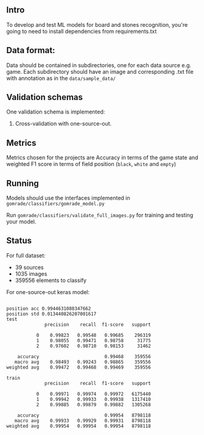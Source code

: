 ## Intro

To develop and test ML models for board and stones recognition, you're going to need to
install dependencies from requirements.txt

## Data format:

Data should be contained in subdirectories, one for each data source e.g. game.
Each subdirectory should have an image and corresponding .txt file with annotation
as in the `data/sample_data/`

## Validation schemas  

One validation schema is implemented:

1. Cross-validation with one-source-out. 

## Metrics

Metrics chosen for the projects are Accuracy in terms of the game state and weighted F1 score
in terms of field position (`black`, `white` and `empty`)

## Running

Models should use the interfaces implemented in `gomrade/classifiers/gomrade_model.py`

Run `gomrade/classifiers/validate_full_images.py` for training and testing your model.

## Status 

For full dataset:

- 39 sources
- 1035 images
- 359556 elements to classify

For one-source-out keras model:

```

position acc 0.9944631088347662
position std 0.013440826207001617
test
              precision    recall  f1-score   support

           0    0.99823   0.99548   0.99685    296319
           1    0.98055   0.99471   0.98758     31775
           2    0.97602   0.98710   0.98153     31462

    accuracy                        0.99468    359556
   macro avg    0.98493   0.99243   0.98865    359556
weighted avg    0.99472   0.99468   0.99469    359556

train
              precision    recall  f1-score   support

           0    0.99971   0.99974   0.99972   6175440
           1    0.99942   0.99933   0.99938   1317410
           2    0.99885   0.99879   0.99882   1305268

    accuracy                        0.99954   8798118
   macro avg    0.99933   0.99929   0.99931   8798118
weighted avg    0.99954   0.99954   0.99954   8798118

```
